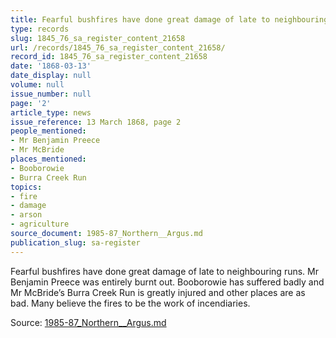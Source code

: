 ```yaml
---
title: Fearful bushfires have done great damage of late to neighbouring runs.
type: records
slug: 1845_76_sa_register_content_21658
url: /records/1845_76_sa_register_content_21658/
record_id: 1845_76_sa_register_content_21658
date: '1868-03-13'
date_display: null
volume: null
issue_number: null
page: '2'
article_type: news
issue_reference: 13 March 1868, page 2
people_mentioned:
- Mr Benjamin Preece
- Mr McBride
places_mentioned:
- Booborowie
- Burra Creek Run
topics:
- fire
- damage
- arson
- agriculture
source_document: 1985-87_Northern__Argus.md
publication_slug: sa-register
---
```


Fearful bushfires have done great damage of late to neighbouring runs.  Mr Benjamin Preece was entirely burnt out.  Booborowie has suffered badly and Mr McBride’s Burra Creek Run is greatly injured and other places are as bad.  Many believe the fires to be the work of incendiaries.

Source: [1985-87_Northern__Argus.md](/downloads/markdown/1985-87_Northern__Argus.md)
